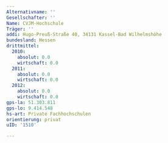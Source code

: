 ```yaml
---
Alternativname: ''
Gesellschafter: ''
Name: CVJM-Hochschule
Träger: ''
addi: Hugo-Preuß-Straße 40, 34131 Kassel-Bad Wilhelmshöhe
bundesland: Hessen
drittmittel:
  2010:
    absolut: 0.0
    wirtschaft: 0.0
  2011:
    absolut: 0.0
    wirtschaft: 0.0
  2012:
    absolut: 0.0
    wirtschaft: 0.0
gps-la: 51.303.811
gps-lo: 9.414.548
hs-art: Private Fachhochschulen
orientierung: privat
uID: '1510'

---
```


